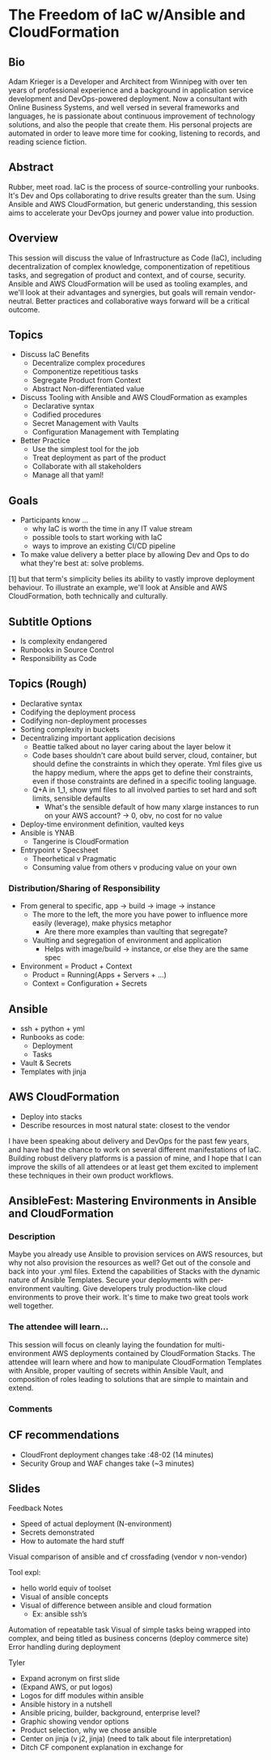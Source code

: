 # The Freedom of IaC w/Ansible and CloudFormation

## Bio

Adam Krieger is a Developer and Architect from Winnipeg with over ten years of professional experience and a background in application service development and DevOps-powered deployment. Now a consultant with Online Business Systems, and well versed in several frameworks and languages, he is passionate about continuous improvement of technology solutions, and also the people that create them. His personal projects are automated in order to leave more time for cooking, listening to records, and reading science fiction.

## Abstract

Rubber, meet road. IaC is the process of source-controlling your runbooks. It's Dev and Ops collaborating to drive results greater than the sum. Using Ansible and AWS CloudFormation, but generic understanding, this session aims to accelerate your DevOps journey and power value into production.

## Overview

This session will discuss the value of Infrastructure as Code (IaC), including decentralization of complex knowledge, componentization of repetitious tasks, and segregation of product and context, and of course, security. Ansible and AWS CloudFormation will be used as tooling examples, and we'll look at their advantages and synergies, but goals will remain vendor-neutral. Better practices and collaborative ways forward will be a critical outcome.

## Topics

- Discuss IaC Benefits
  - Decentralize complex procedures
  - Componentize repetitious tasks
  - Segregate Product from Context
  - Abstract Non-differentiated value
- Discuss Tooling with Ansible and AWS CloudFormation as examples
  - Declarative syntax
  - Codified procedures
  - Secret Management with Vaults
  - Configuration Management with Templating
- Better Practice
  - Use the simplest tool for the job
  - Treat deployment as part of the product
  - Collaborate with all stakeholders
  - Manage all that yaml!

## Goals

- Participants know ...
  - why IaC is worth the time in any IT value stream
  - possible tools to start working with IaC
  - ways to improve an existing CI/CD pipeline
- To make value delivery a better place by allowing Dev and Ops to do what they're best at: solve problems.

[1] but that term's simplicity belies its ability to vastly improve deployment behaviour. To illustrate an example, we'll look at Ansible and AWS CloudFormation, both technically and culturally.

## Subtitle Options

- Is complexity endangered
- Runbooks in Source Control
- Responsibility as Code

## Topics (Rough)

- Declarative syntax
- Codifying the deployment process
- Codifying non-deployment processes
- Sorting complexity in buckets
- Decentralizing important application decisions
  - Beattie talked about no layer caring about the layer below it
  - Code bases shouldn't care about build server, cloud, container, but should define the constraints in which they operate. Yml files give us the happy medium, where the apps get to define their constraints, even if those constraints are defined in a specific tooling language.
  - Q+A in 1_1, show yml files to all involved parties to set hard and soft limits, sensible defaults
    - What's the sensible default of how many xlarge instances to run on your AWS account? -> 0, obv, no cost for no value
- Deploy-time environment definition, vaulted keys
- Ansible is YNAB
  - Tangerine is CloudFormation
- Entrypoint v Specsheet
  - Theorhetical v Pragmatic
  - Consuming value from others v producing value on your own

### Distribution/Sharing of Responsibility

- From general to specific, app -> build -> image -> instance
  - The more to the left, the more you have power to influence more easily (leverage), make physics metaphor
    - Are there more examples than vaulting that segregate?
  - Vaulting and segregation of environment and application
    - Helps with image/build -> instance, or else they are the same spec
- Environment = Product + Context
  - Product = Running(Apps + Servers + ...)
  - Context = Configuration + Secrets

## Ansible

- ssh + python + yml
- Runbooks as code:
  - Deployment
  - Tasks
- Vault & Secrets
- Templates with jinja

## AWS CloudFormation

- Deploy into stacks
- Describe resources in most natural state: closest to the vendor

I have been speaking about delivery and DevOps for the past few years, and have had the chance to work on several different manifestations of IaC. Building robust delivery platforms is a passion of mine, and I hope that I can improve the skills of all attendees or at least get them excited to implement these techniques in their own product workflows.


## AnsibleFest: Mastering Environments in Ansible and CloudFormation

### Description

Maybe you already use Ansible to provision services on AWS resources, but why not also provision the resources as well? Get out of the console and back into your .yml files. Extend the capabilities of Stacks with the dynamic nature of Ansible Templates. Secure your deployments with per-environment vaulting. Give developers truly production-like cloud environments to prove their work. It's time to make two great tools work well together.

### The attendee will learn...

This session will focus on cleanly laying the foundation for multi-environment AWS deployments contained by CloudFormation Stacks. The attendee will learn where and how to manipulate CloudFormation Templates with Ansible, proper vaulting of secrets within Ansible Vault, and composition of roles leading to solutions that are simple to maintain and extend.

### Comments

## CF recommendations

- CloudFront deployment changes take :48-02 (14 minutes)
- Security Group and WAF changes take (~3 minutes)

## Slides

Feedback Notes

- Speed of actual deployment (N-environment)
- Secrets demonstrated
- How to automate the hard stuff


Visual comparison of ansible and cf crossfading (vendor v non-vendor)

Tool expl:
- hello world equiv of toolset
- Visual of ansible concepts
- Visual of difference between ansible and cloud formation 
    - Ex: ansible ssh’s

Automation of repeatable task
Visual of simple tasks being wrapped into complex, and being titled as business concerns (deploy commerce site)
Error handling during deployment

Tyler
- Expand acronym on first slide
- (Expand AWS, or put logos)
- Logos for diff modules within ansible
- Ansible history in a nutshell
- Ansible pricing, builder, background, enterprise level?
- Graphic showing vendor options
- Product selection, why we chose ansible
- Center on jinja (v j2, jinja) (need to talk about file interpretation)
- Ditch CF component explanation in exchange for
